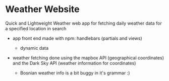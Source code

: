 # Weather Website
Quick and Lightweight Weather web app for fetching daily weather data for a specified location in search

- app front end made with npm: handlebars (partials and views)
  - dynamic data

- weather fetching done using the mapbox API (geographical coordinates) and the Dark Sky API (weather information for coordinates)
  - Bosnian weather info is a bit buggy in it's grammar :)

